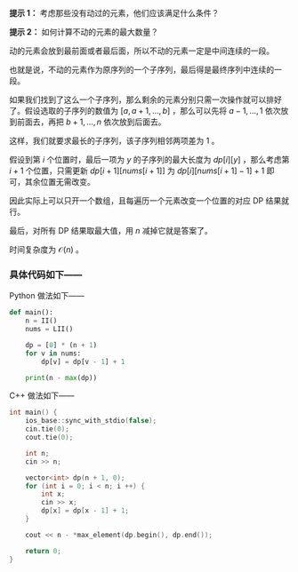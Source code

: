 **提示 1：** 考虑那些没有动过的元素，他们应该满足什么条件？

**提示 2：** 如何计算不动的元素的最大数量？

动的元素会放到最前面或者最后面，所以不动的元素一定是中间连续的一段。

也就是说，不动的元素作为原序列的一个子序列，最后得是最终序列中连续的一段。

如果我们找到了这么一个子序列，那么剩余的元素分别只需一次操作就可以排好了。假设选取的子序列的数值为 $[a,a+1,\dots,b]$ ，那么可以先将 $a-1,\dots,1$ 依次放到前面去，再把 $b+1,\dots,n$ 依次放到后面去。

这样，我们就要求最长的子序列，该子序列相邻两项差为 1 。

假设到第 $i$ 个位置时，最后一项为 $y$ 的子序列的最大长度为 $dp[i][y]$ ，那么考虑第 $i+1$ 个位置，只需更新 $dp[i+1][nums[i+1]]$ 为 $dp[i][nums[i+1]-1]+1$ 即可，其余位置无需改变。

因此实际上可以只开一个数组，且每遍历一个元素改变一个位置的对应 DP 结果就行。

最后，对所有 DP 结果取最大值，用 $n$ 减掉它就是答案了。

时间复杂度为 $\mathcal{O}(n)$ 。

### 具体代码如下——

Python 做法如下——

```Python []
def main():
    n = II()
    nums = LII()

    dp = [0] * (n + 1)
    for v in nums:
        dp[v] = dp[v - 1] + 1

    print(n - max(dp))
```

C++ 做法如下——

```cpp []
int main() {
    ios_base::sync_with_stdio(false);
    cin.tie(0);
    cout.tie(0);

    int n;
    cin >> n;

    vector<int> dp(n + 1, 0);
    for (int i = 0; i < n; i ++) {
        int x;
        cin >> x;
        dp[x] = dp[x - 1] + 1;
    }

    cout << n - *max_element(dp.begin(), dp.end());

    return 0;
}
```